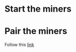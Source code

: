 # Start the miners


# Pair the miners

Follow this [link](http://chainskills.com/2017/03/17/pair-the-miners-46/)